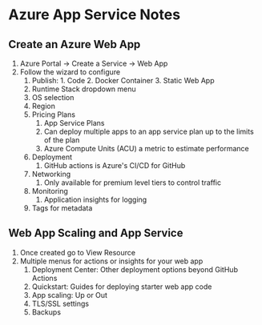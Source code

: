 # Azure App Service Notes

## Create an Azure Web App
1. Azure Portal -> Create a Service -> Web App
2. Follow the wizard to configure
    1. Publish: 1. Code 2. Docker Container 3. Static Web App
    2. Runtime Stack dropdown menu
    3. OS selection
    4. Region
    5. Pricing Plans
        1. App Service Plans
        2. Can deploy multiple apps to an app service plan up to the limits of the plan
        3. Azure Compute Units (ACU) a metric to estimate performance
    6. Deployment
        1. GitHub actions is Azure's CI/CD for GitHub
    7. Networking
        1. Only available for premium level tiers to control traffic
    8. Monitoring
        1. Application insights for logging
    9. Tags for metadata

## Web App Scaling and App Service
1. Once created go to View Resource
2. Multiple menus for actions or insights for your web app
    1. Deployment Center: Other deployment options beyond GitHub Actions
    2. Quickstart: Guides for deploying starter web app code
    3. App scaling: Up or Out
    4. TLS/SSL settings
    5. Backups

